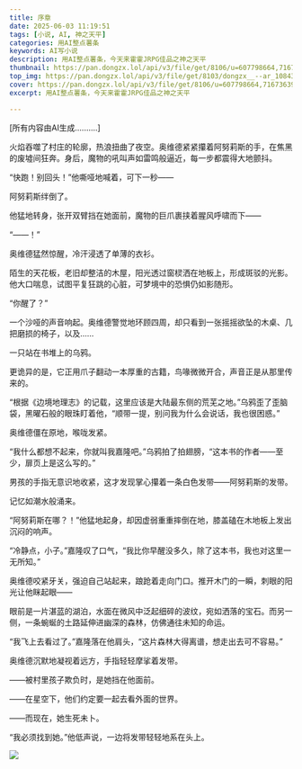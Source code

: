```yaml
---
title: 序章
date: 2025-06-03 11:19:51
tags: [小说, AI, 神之天平]
categories: 用AI整点薯条
keywords: AI写小说
description: 用AI整点薯条，今天来霍霍JRPG佳品之神之天平
thumbnail: https://pan.dongzx.lol/api/v3/file/get/8106/u=607798664,716736394&fm=253&fmt=auto&app=120&f=JPEG.webp?sign=_AeWjKAXbcbT1SbJDhxJlgZ_O7-jrh5PpNrh_I7GGw8%3D%3A0
top_img: https://pan.dongzx.lol/api/v3/file/get/8103/dongzx__--ar_10843_--profile_9jtut2c_--v_7_f531d197-a0f7-43f6-bd74-735ad8540016_0.png?sign=wHylPzVwQPwCE1BcfvgW8_-OLDqW-qanLp83r4cKgrc%3D%3A0
cover: https://pan.dongzx.lol/api/v3/file/get/8106/u=607798664,716736394&fm=253&fmt=auto&app=120&f=JPEG.webp?sign=_AeWjKAXbcbT1SbJDhxJlgZ_O7-jrh5PpNrh_I7GGw8%3D%3A0
excerpt: 用AI整点薯条，今天来霍霍JRPG佳品之神之天平

---
```

[所有内容由AI生成..........]

火焰吞噬了村庄的轮廓，热浪扭曲了夜空。奥维德紧紧攥着阿努莉斯的手，在焦黑的废墟间狂奔。身后，魔物的吼叫声如雷鸣般逼近，每一步都震得大地颤抖。

“快跑！别回头！”他嘶哑地喊着，可下一秒——

阿努莉斯绊倒了。

他猛地转身，张开双臂挡在她面前，魔物的巨爪裹挟着腥风呼啸而下——

“——！”

奥维德猛然惊醒，冷汗浸透了单薄的衣衫。

陌生的天花板，老旧却整洁的木屋，阳光透过窗棂洒在地板上，形成斑驳的光影。他大口喘息，试图平复狂跳的心脏，可梦境中的恐惧仍如影随形。

“你醒了？”

一个沙哑的声音响起。奥维德警觉地环顾四周，却只看到一张摇摇欲坠的木桌、几把磨损的椅子，以及……

一只站在书堆上的乌鸦。

更诡异的是，它正用爪子翻动一本厚重的古籍，鸟喙微微开合，声音正是从那里传来的。

“根据《边境地理志》的记载，这里应该是大陆最东侧的荒芜之地。”乌鸦歪了歪脑袋，黑曜石般的眼珠盯着他，“顺带一提，别问我为什么会说话，我也很困惑。”

奥维德僵在原地，喉咙发紧。

“我什么都想不起来，你就叫我嘉隆吧。”乌鸦拍了拍翅膀，“这本书的作者——至少，扉页上是这么写的。”

男孩的手指无意识地收紧，这才发现掌心攥着一条白色发带——阿努莉斯的发带。

记忆如潮水般涌来。

“阿努莉斯在哪？！”他猛地起身，却因虚弱重重摔倒在地，膝盖磕在木地板上发出沉闷的响声。

“冷静点，小子。”嘉隆叹了口气，“我比你早醒没多久，除了这本书，我也对这里一无所知。”

奥维德咬紧牙关，强迫自己站起来，踉跄着走向门口。推开木门的一瞬，刺眼的阳光让他眯起眼——

眼前是一片湛蓝的湖泊，水面在微风中泛起细碎的波纹，宛如洒落的宝石。而另一侧，一条蜿蜒的土路延伸进幽深的森林，仿佛通往未知的命运。

“我飞上去看过了。”嘉隆落在他肩头，“这片森林大得离谱，想走出去可不容易。”

奥维德沉默地凝视着远方，手指轻轻摩挲着发带。

——被村里孩子欺负时，是她挡在他面前。

——在星空下，他们约定要一起去看外面的世界。

——而现在，她生死未卜。

“我必须找到她。”他低声说，一边将发带轻轻地系在头上。

<img src="https://pan.dongzx.lol/api/v3/file/get/8099/dongzx__--ar_34_--profile_9jtut2c_--oref_httpss.mj.runEex7pno_1ed058c7-0800-449e-9602-f91ab7852a5f_3.png?sign=km5VqV-S7Fv6saLKt8FXaaMuF1tvPWThrdU-_9GJ8Z4%3D%3A0" />
